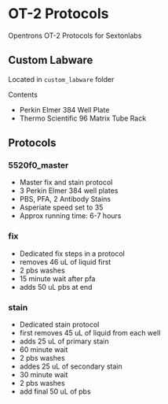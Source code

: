 # OT-2 Protocols

Opentrons OT-2 Protocols for Sextonlabs

## Custom Labware

Located in `custom_labware` folder

Contents

- Perkin Elmer 384 Well Plate
- Thermo Scientific 96 Matrix Tube Rack

## Protocols

### 5520f0_master

- Master fix and stain protocol
- 3 Perkin Elmer 384 well plates
- PBS, PFA, 2 Antibody Stains
- Asperiate speed set to 35
- Approx running time: 6-7 hours

### fix

- Dedicated fix steps in a protocol
- removes 46 uL of liquid first
- 2 pbs washes
- 15 minute wait after pfa
- adds 50 uL pbs at end


### stain

- Dedicated stain protocol
- first removes 45 uL of liquid from each well
- adds 25 uL of primary stain
- 60 minute wait
- 2 pbs washes
- addes 25 uL of secondary stain
- 30 minute wait
- 2 pbs washes
- add final 50 uL of pbs